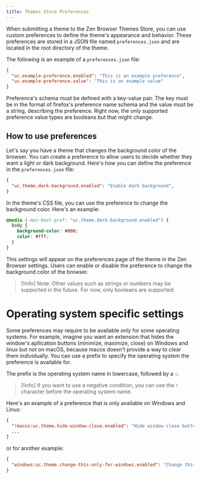 ```yaml
---
title: Themes Store Preferences
---
```


When submitting a theme to the Zen Browser Themes Store, you can use custom preferences to define the theme's appearance and behavior. These preferences are stored in a JSON file named `preferences.json` and are located in the root directory of the theme.

The following is an example of a `preferences.json` file:

```json
{
  "uc.example-preference.enabled": "This is an example preference",
  "uc.example-preference.value": "This is an example value"
}
```

Preference's schema must be defined with a key-value pair. The key must be in the format of firefox's preference name schema and the value must be a string, describing the preference. Right now, the only supported preference value types are booleans but that might change.

## How to use preferences

Let's say you have a theme that changes the background color of the browser. You can create a preference to allow users to decide whether they want a light or dark background. Here's how you can define the preference in the `preferences.json` file:

```json
{
  "uc.theme.dark-background.enabled": "Enable dark background",
}
```

In the theme's CSS file, you can use the preference to change the background color. Here's an example:

```css
@media (-moz-bool-pref: "uc.theme.dark-background.enabled") {
  body {
    background-color: #000;
    color: #fff;
  }
}
```

This settings will appear on the preferences page of the theme in the Zen Browser settings. Users can enable or disable the preference to change the background color of the browser.

> [!info]
> Note: Other values such as strings or numbers may be supported in the future. For now, only booleans are supported.

# Operating system specific settings

Some preferences may require to be available only for some operating systems. For example, imagine you want an extension that hides the window's apllication buttons (minimize, maximize, close) on Windows and linux but not on macOS, because macos doesn't provide a way to clear them individually. You can use a prefix to specify the operating system the preference is available for.

The prefix is the operating system name in lowercase, followed by a `:`.

> [!info]
> If you want to use a negative condition, you can use the `!` character before the operating system name.

Here's an example of a preference that is only available on Windows and Linux:

```json
{
  "!macos:uc.theme.hide-window-close.enabled": "Hide window close button",
  ...
}
```

or for another example:

```json
{
  "windows:uc.theme.change-this-only-for-windows.enabled": "Change this only for Windows",
}
```